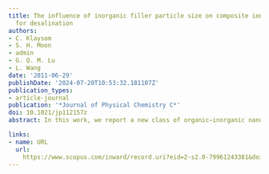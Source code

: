 ```yaml
---
title: The influence of inorganic filler particle size on composite ion-exchange membranes
  for desalination
authors:
- C. Klaysom
- S. H. Moon
- admin
- G. Q. M. Lu
- L. Wang
date: '2011-06-29'
publishDate: '2024-07-20T10:53:32.181107Z'
publication_types:
- article-journal
publication: '*Journal of Physical Chemistry C*'
doi: 10.1021/jp112157z
abstract: In this work, we report a new class of organic–inorganic nanocomposite ion-exchange membranes containing a sulfonated functionalized polymer (sulfonated polyethersulfone) and sulfonated mesoporous silica (SS). The effect of SS filler size (20 and 100 nm) on membrane structures and properties has been investigated. The results revealed the significant impact of filler sizes on macroscopic properties, such as morphologies, physico-electrochemical performance, and mechanical and thermal stabilities of the resultant composite membranes. The appropriate amount of smaller-sized SS fillers (20 nm diameter) led to better overall properties of the composite membranes with a conductivity up to 2.7 mS cm–1, a permselectivity of 98% (around 640% and 16% improvement of conductivity and permselectivity compared with the pristine membranes, respectively), and high thermal and mechanical stability due to intimate polymer–inorganic filler interaction. The performance of the composite membranes in the desalination of a NaCl solution was evaluated by a lab-scale electrodialysis cell in comparison with a benchmark membrane, FKE. The results revealed that the optimized composite with 0.5 wt % inorganic SS additive with a smaller particle size (20 nm diameter) exhibited an overall desalination performance comparable to that of FKE. Moreover, the energy consumption of the composite membrane was brought down to nearly a half compared to that of the pristine polymer membrane.

links:
- name: URL
  url: 
    https://www.scopus.com/inward/record.uri?eid=2-s2.0-79961243381&doi=10.1021%2fjp112157z&partnerID=40&md5=2d78ca99d7ef9cd18c89fe4f1d362a10
---
```

